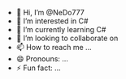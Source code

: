 - 👋 Hi, I’m @NeDo777
- 👀 I’m interested in C#
- 🌱 I’m currently learning C#
- 💞️ I’m looking to collaborate on 
- 📫 How to reach me ...
- 😄 Pronouns: ...
- ⚡ Fun fact: ...

<!---
NeDo777/NeDo777 is a ✨ special ✨ repository because its `README.md` (this file) appears on your GitHub profile.
You can click the Preview link to take a look at your changes.
--->
